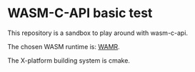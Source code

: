# WASM-C-API basic test

This repository is a sandbox to play around with wasm-c-api.

The chosen WASM runtime is: [WAMR](https://github.com/bytecodealliance/wasm-micro-runtime).

The X-platform building system is cmake.
